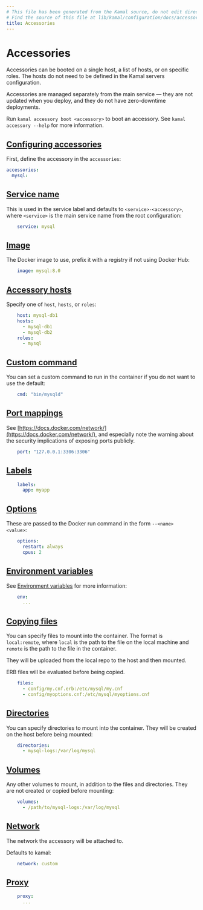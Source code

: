 ```yaml
---
# This file has been generated from the Kamal source, do not edit directly.
# Find the source of this file at lib/kamal/configuration/docs/accessory.yml in the Kamal repository.
title: Accessories
---
```


# Accessories

Accessories can be booted on a single host, a list of hosts, or on specific roles.
The hosts do not need to be defined in the Kamal servers configuration.

Accessories are managed separately from the main service — they are not updated
when you deploy, and they do not have zero-downtime deployments.

Run `kamal accessory boot <accessory>` to boot an accessory.
See `kamal accessory --help` for more information.

## [Configuring accessories](#configuring-accessories)

First, define the accessory in the `accessories`:

```yaml
accessories:
  mysql:
```

## [Service name](#service-name)

This is used in the service label and defaults to `<service>-<accessory>`,
where `<service>` is the main service name from the root configuration:

```yaml
    service: mysql
```

## [Image](#image)

The Docker image to use, prefix it with a registry if not using Docker Hub:

```yaml
    image: mysql:8.0
```

## [Accessory hosts](#accessory-hosts)

Specify one of `host`, `hosts`, or `roles`:

```yaml
    host: mysql-db1
    hosts:
      - mysql-db1
      - mysql-db2
    roles:
      - mysql
```

## [Custom command](#custom-command)

You can set a custom command to run in the container if you do not want to use the default:

```yaml
    cmd: "bin/mysqld"
```

## [Port mappings](#port-mappings)

See [https://docs.docker.com/network/](https://docs.docker.com/network/), and
especially note the warning about the security implications of exposing ports publicly.

```yaml
    port: "127.0.0.1:3306:3306"
```

## [Labels](#labels)

```yaml
    labels:
      app: myapp
```

## [Options](#options)

These are passed to the Docker run command in the form `--<name> <value>`:

```yaml
    options:
      restart: always
      cpus: 2
```

## [Environment variables](#environment-variables)

See [Environment variables](../environment-variables) for more information:

```yaml
    env:
      ...
```

## [Copying files](#copying-files)

You can specify files to mount into the container.
The format is `local:remote`, where `local` is the path to the file on the local machine
and `remote` is the path to the file in the container.

They will be uploaded from the local repo to the host and then mounted.

ERB files will be evaluated before being copied.

```yaml
    files:
      - config/my.cnf.erb:/etc/mysql/my.cnf
      - config/myoptions.cnf:/etc/mysql/myoptions.cnf
```

## [Directories](#directories)

You can specify directories to mount into the container. They will be created on the host
before being mounted:

```yaml
    directories:
      - mysql-logs:/var/log/mysql
```

## [Volumes](#volumes)

Any other volumes to mount, in addition to the files and directories.
They are not created or copied before mounting:

```yaml
    volumes:
      - /path/to/mysql-logs:/var/log/mysql
```

## [Network](#network)

The network the accessory will be attached to.

Defaults to kamal:

```yaml
    network: custom
```

## [Proxy](#proxy)


```yaml
    proxy:
      ...
```
